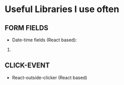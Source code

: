 # Useful Libraries I use often

## FORM FIELDS
- Date-time fields (React based):
1. 

## CLICK-EVENT
- React-outside-clicker (React based)
```

```